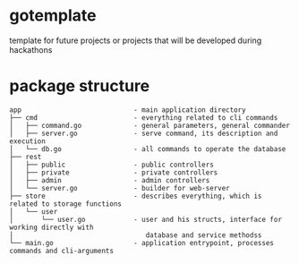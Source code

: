 # gotemplate
template for future projects or projects that will be developed during hackathons

# package structure
    app                            - main application directory 
    ├── cmd                        - everything related to cli commands
    │   ├── command.go             - general parameters, general commander
    │   ├── server.go              - serve command, its description and execution
    │   └── db.go                  - all commands to operate the database
    ├── rest
    │   ├── public                 - public controllers
    │   ├── private                - private controllers
    │   ├── admin                  - admin controllers
    │   └── server.go              - builder for web-server
    ├── store                      - describes everything, which is related to storage functions
    │   └── user                   
    │       └── user.go            - user and his structs, interface for working directly with 
    │                                 database and service methodss
    └── main.go                    - application entrypoint, processes commands and cli-arguments
